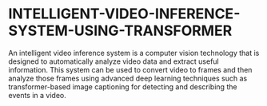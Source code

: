# INTELLIGENT-VIDEO-INFERENCE-SYSTEM-USING-TRANSFORMER
An intelligent video inference system is a computer vision technology that is designed to automatically analyze video data and extract useful information. This system can be used to convert video to frames and then analyze those frames using advanced deep learning techniques such as transformer-based image captioning for detecting and describing the events in a video.
